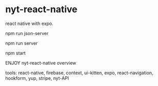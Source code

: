 # nyt-react-native
react native with expo.

npm run json-server 

npm run server

npm start

ENJOY nyt-react-native overview

tools: react-native, firebase, context, ui-kitten, expo, react-navigation, hookform, yup, stripe, nyt-API
